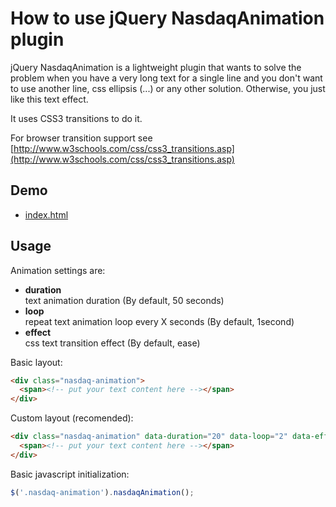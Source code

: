 How to use jQuery NasdaqAnimation plugin
===============
jQuery NasdaqAnimation is a lightweight plugin that wants to solve the problem when you have a very long text for a single line and you don't want to use another line, css ellipsis (...) or any other solution. Otherwise, you just like this text effect.

It uses CSS3 transitions to do it.

For browser transition support see [http://www.w3schools.com/css/css3_transitions.asp](http://www.w3schools.com/css/css3_transitions.asp)

## Demo

* [index.html](http://www.madebyaleix.com/projects/nasdaq-animation/)

## Usage

Animation settings are:

* **duration**  
  text animation duration (By default, 50 seconds)
* **loop**  
  repeat text animation loop every X seconds (By default, 1second)
* **effect**  
  css text transition effect (By default, ease)

Basic layout:

```html
<div class="nasdaq-animation">
  <span><!-- put your text content here --></span>
</div>
```

Custom layout (recomended):

```html
<div class="nasdaq-animation" data-duration="20" data-loop="2" data-effect="linear">
  <span><!-- put your text content here --></span>
</div>
```

Basic javascript initialization:

```javascript
$('.nasdaq-animation').nasdaqAnimation();
```